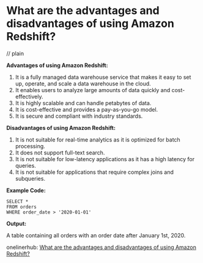 # What are the advantages and disadvantages of using Amazon Redshift?
// plain

**Advantages of using Amazon Redshift:**
1. It is a fully managed data warehouse service that makes it easy to set up, operate, and scale a data warehouse in the cloud.
2. It enables users to analyze large amounts of data quickly and cost-effectively.
3. It is highly scalable and can handle petabytes of data.
4. It is cost-effective and provides a pay-as-you-go model.
5. It is secure and compliant with industry standards.

**Disadvantages of using Amazon Redshift:**
1. It is not suitable for real-time analytics as it is optimized for batch processing.
2. It does not support full-text search.
3. It is not suitable for low-latency applications as it has a high latency for queries.
4. It is not suitable for applications that require complex joins and subqueries.

**Example Code:**

```
SELECT *
FROM orders
WHERE order_date > '2020-01-01'
```

**Output:**

A table containing all orders with an order date after January 1st, 2020.

onelinerhub: [What are the advantages and disadvantages of using Amazon Redshift?](https://onelinerhub.com/amazon-redshift/what-are-the-advantages-and-disadvantages-of-using-amazon-redshift)